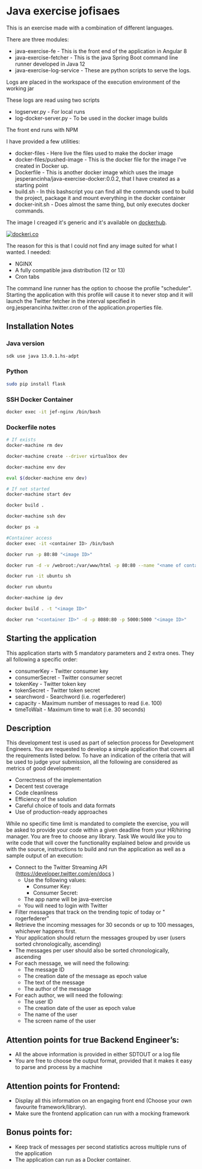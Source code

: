 # Java exercise jofisaes

This is an exercise made with a combination of different languages.

There are three modules:

- java-exercise-fe - This is the front end of the application in Angular 8
- java-exercise-fetcher - This is the java Spring Boot command line runner developed in Java 12
- java-exercise-log-service - These are python scripts to serve the logs.

Logs are placed in the workspace of the execution environment of the working jar

These logs are read using two scripts

- logserver.py - For local runs
- log-docker-server.py - To be used in the docker image builds

The front end runs with NPM

I have provided a few utilities:

- docker-files - Here live the files used to make the docker image
- docker-files/pushed-image - This is the docker file for the image I've created in Docker up.
- Dockerfile - This is another docker image which uses the image jesperancinha/java-exercise-docker:0.0.2, that I have created as a starting point
- build.sh - In this bashscript you can find all the commands used to build the project, package it and mount everything in the docker container
- docker-init.sh - Does almost the same thing, but only executes docker commands.

The image I creaged it's generic and it's available on [dockerhub](https://hub.docker.com/r/jesperancinha/java-exercise-docker).

[![dockeri.co](https://dockeri.co/image/jesperancinha/java-exercise-docker)](https://hub.docker.com/r/jesperancinha/java-exercise-docker)

The reason for this is that I could not find any image suited for what I wanted.
I needed:

- NGINX
- A fully compatible java distribution (12 or 13)
- Cron tabs

The command line runner has the option to choose the profile "scheduler".
Starting the application with this profile will cause it to never stop and it will launch the Twitter fetcher in the interval specified in org.jesperancinha.twitter.cron of the application.properties file.

## Installation Notes

### Java version

```bash
sdk use java 13.0.1.hs-adpt
```

### Python

```bash
sudo pip install flask
```

### SSH Docker Container

```bash
docker exec -it jef-nginx /bin/bash
```

### Dockerfile notes

```bash
# If exists
docker-machine rm dev 

docker-machine create --driver virtualbox dev

docker-machine env dev

eval $(docker-machine env dev)

# If not started
docker-machine start dev

docker build .

docker-machine ssh dev

docker ps -a

#Container access
docker exec -it <container ID> /bin/bash

docker run -p 80:80 "<image ID>"

docker run -d -v /webroot:/var/www/html -p 80:80 --name "<name of container>" "<image ID>"

docker run -it ubuntu sh

docker run ubuntu

docker-machine ip dev

docker build . -t "<image ID>"

docker run "<container ID>" -d -p 8080:80 -p 5000:5000 "<image ID>"

```
## Starting the application

This application starts with 5 mandatory parameters and 2 extra ones. They all following a specific order:

- consumerKey - Twitter consumer key
- consumerSecret -  Twitter consumer secret
- tokenKey - Twitter token key
- tokenSecret - Twitter token secret
- searchword - Searchword (i.e. rogerfederer)
- capacity - Maximum number of messages to read (i.e. 100)
- timeToWait - Maximum time to wait (i.e. 30 seconds)

## Description
This development test is used as part of selection process for Development Engineers. You are requested to develop a simple application that covers all the requirements listed below. To have an indication of the criteria that will be used to judge your submission, all the following are considered as metrics of good development:

- Correctness of the implementation
- Decent test coverage
- Code cleanliness
- Efficiency of the solution
- Careful choice of tools and data formats
- Use of production-ready approaches

While no specific time limit is mandated to complete the exercise, you will be asked to provide your code within a given deadline from your HR/hiring manager. You are free to choose any library. 
Task
We would like you to write code that will cover the functionality explained below and provide us with the source, instructions to build and run the application as well as a sample output of an execution:
- Connect to the Twitter Streaming API  (https://developer.twitter.com/en/docs )
     - Use the following values:
        - Consumer Key: <you receive a consumer key>
        - Consumer Secret: <your receive a secret>
     - The app name will be java-exercise
     - You will need to login with Twitter
- Filter messages that track on the trending topic of today or " rogerfederer"
- Retrieve the incoming messages for 30 seconds or up to 100 messages, whichever happens first.
- Your application should return the messages grouped by user (users sorted chronologically, ascending)
- The messages per user should also be sorted chronologically, ascending
- For each message, we will need the following:
    - The message ID
    - The creation date of the message as epoch value
    - The text of the message
    - The author of the message
- For each author, we will need the following:
    - The user ID
    - The creation date of the user as epoch value
    - The name of the user
    - The screen name of the user

## Attention points for true Backend Engineer’s:
- All the above information is provided in either SDTOUT or a log file
- You are free to choose the output format, provided that it makes it easy to parse and process by a machine

## Attention points for Frontend:
- Display all this information on an engaging front end (Choose your own favourite framework/library). 
- Make sure the frontend application can run with a mocking framework

## Bonus points for:
- Keep track of messages per second statistics across multiple runs of the application
- The application can run as a Docker container.
